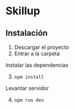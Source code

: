 # Skillup

## Instalación
1. Descargar el proyecto
2. Entrar a la carpeta

Instalar las dependencias

3. `npm install`

Levantar servidor

4. `npm run dev`